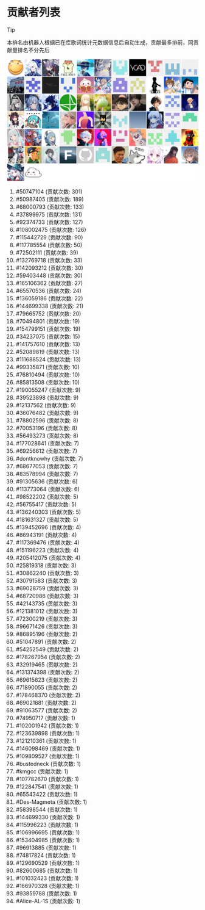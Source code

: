 # 贡献者列表

> [!TIP]
> 本排名由机器人根据已在库歌词统计元数据信息后自动生成，贡献最多排前，同贡献量排名不分先后

![贡献者头像画廊](./CONTRIBUTORS.svg)

1. #50747104 (贡献次数: 301)
2. #50987405 (贡献次数: 189)
3. #68000793 (贡献次数: 133)
4. #37899975 (贡献次数: 131)
5. #92374733 (贡献次数: 127)
6. #108002475 (贡献次数: 126)
7. #115442729 (贡献次数: 90)
8. #117785554 (贡献次数: 50)
9. #72502111 (贡献次数: 39)
10. #132769718 (贡献次数: 33)
11. #142093212 (贡献次数: 30)
12. #59403448 (贡献次数: 30)
13. #165106362 (贡献次数: 27)
14. #65570536 (贡献次数: 24)
15. #136059186 (贡献次数: 22)
16. #144699338 (贡献次数: 21)
17. #79665752 (贡献次数: 20)
18. #70494801 (贡献次数: 19)
19. #154799151 (贡献次数: 19)
20. #34237075 (贡献次数: 15)
21. #141757610 (贡献次数: 13)
22. #52089819 (贡献次数: 13)
23. #111688524 (贡献次数: 13)
24. #99335871 (贡献次数: 10)
25. #76810494 (贡献次数: 10)
26. #85813508 (贡献次数: 10)
27. #190055247 (贡献次数: 9)
28. #39523898 (贡献次数: 9)
29. #12137562 (贡献次数: 9)
30. #36076482 (贡献次数: 9)
31. #78802596 (贡献次数: 8)
32. #70053196 (贡献次数: 8)
33. #56493273 (贡献次数: 8)
34. #177028641 (贡献次数: 7)
35. #69256612 (贡献次数: 7)
36. #dontknowhy (贡献次数: 7)
37. #68677053 (贡献次数: 7)
38. #83578994 (贡献次数: 7)
39. #91305636 (贡献次数: 6)
40. #113773064 (贡献次数: 6)
41. #98522202 (贡献次数: 5)
42. #56755417 (贡献次数: 5)
43. #136240303 (贡献次数: 5)
44. #181631327 (贡献次数: 5)
45. #139452696 (贡献次数: 4)
46. #86943191 (贡献次数: 4)
47. #117369476 (贡献次数: 4)
48. #151196223 (贡献次数: 4)
49. #205412075 (贡献次数: 4)
50. #25819318 (贡献次数: 3)
51. #30862240 (贡献次数: 3)
52. #30791583 (贡献次数: 3)
53. #69028759 (贡献次数: 3)
54. #68720986 (贡献次数: 3)
55. #42143735 (贡献次数: 3)
56. #121381012 (贡献次数: 3)
57. #72300219 (贡献次数: 3)
58. #96671426 (贡献次数: 3)
59. #86895196 (贡献次数: 2)
60. #51047891 (贡献次数: 2)
61. #54252549 (贡献次数: 2)
62. #178267954 (贡献次数: 2)
63. #32919465 (贡献次数: 2)
64. #131374398 (贡献次数: 2)
65. #69615623 (贡献次数: 2)
66. #71890055 (贡献次数: 2)
67. #178468370 (贡献次数: 2)
68. #69021881 (贡献次数: 2)
69. #91063577 (贡献次数: 2)
70. #74950717 (贡献次数: 1)
71. #102001942 (贡献次数: 1)
72. #123639898 (贡献次数: 1)
73. #121210361 (贡献次数: 1)
74. #146098469 (贡献次数: 1)
75. #109809527 (贡献次数: 1)
76. #bustedneck (贡献次数: 1)
77. #kmgcc (贡献次数: 1)
78. #107782670 (贡献次数: 1)
79. #122847541 (贡献次数: 1)
80. #65543422 (贡献次数: 1)
81. #Des-Magmeta (贡献次数: 1)
82. #58398544 (贡献次数: 1)
83. #144699330 (贡献次数: 1)
84. #115996223 (贡献次数: 1)
85. #106996695 (贡献次数: 1)
86. #153404985 (贡献次数: 1)
87. #96913885 (贡献次数: 1)
88. #74817824 (贡献次数: 1)
89. #129690529 (贡献次数: 1)
90. #82600685 (贡献次数: 1)
91. #101032423 (贡献次数: 1)
92. #166970328 (贡献次数: 1)
93. #93859788 (贡献次数: 1)
94. #Alice-AL-1S (贡献次数: 1)
